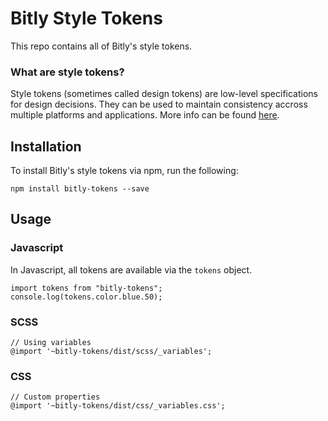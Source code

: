# Bitly Style Tokens

This repo contains all of Bitly's style tokens.

### What are style tokens?

Style tokens (sometimes called design tokens) are low-level specifications for design decisions. They can be used to maintain consistency accross multiple platforms and applications. More info can be found [here](https://css-tricks.com/what-are-design-tokens/).

## Installation

To install Bitly's style tokens via npm, run the following:

```
npm install bitly-tokens --save
```

## Usage

### Javascript

In Javascript, all tokens are available via the `tokens` object.

```
import tokens from "bitly-tokens";
console.log(tokens.color.blue.50);
```

### SCSS

```
// Using variables
@import '~bitly-tokens/dist/scss/_variables';
```

### CSS

```
// Custom properties
@import '~bitly-tokens/dist/css/_variables.css';
```
